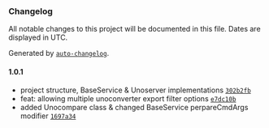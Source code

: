### Changelog

All notable changes to this project will be documented in this file. Dates are displayed in UTC.

Generated by [`auto-changelog`](https://github.com/CookPete/auto-changelog).

#### 1.0.1

- project structure, BaseService & Unoserver implementations [`302b2fb`](https://github.com/docwagen/unoserver-node/commit/302b2fb51d81b27a8482acaed5b8b8bd1b0b53f0)
- feat: allowing multiple unoconverter export filter options [`e7dc10b`](https://github.com/docwagen/unoserver-node/commit/e7dc10bde55000498ae64dba5f514ae80e177eac)
- added Unocompare class & changed BaseService perpareCmdArgs modifier [`1697a34`](https://github.com/docwagen/unoserver-node/commit/1697a34835552e2df7860218d00ef7f4760cd26a)
